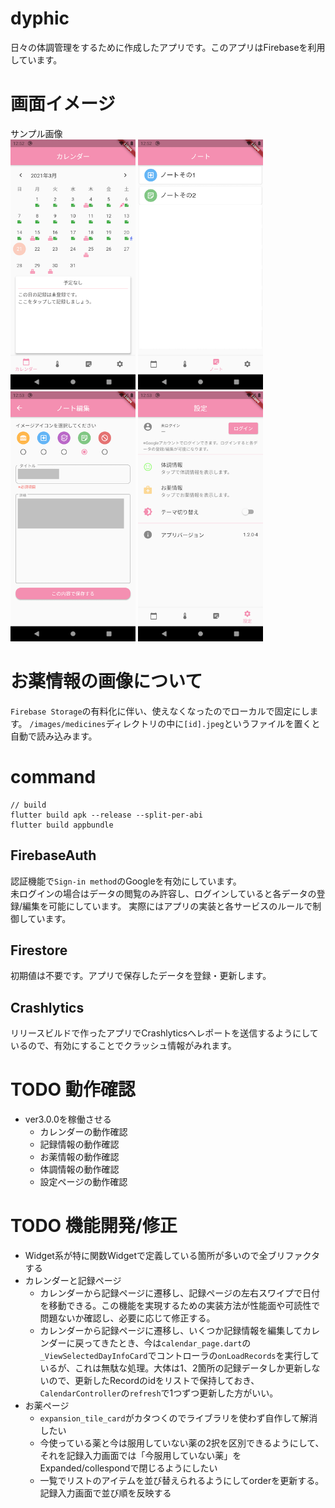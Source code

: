 # dyphic
日々の体調管理をするために作成したアプリです。このアプリはFirebaseを利用しています。  

# 画面イメージ
サンプル画像  
<img src="images/01_calendar.png" width="200" />
<img src="images/02_note.png" width="200" />
<img src="images/03_note_edit.png" width="200" />
<img src="images/04_setting.png" width="200" />  

# お薬情報の画像について
`Firebase Storage`の有料化に伴い、使えなくなったのでローカルで固定にします。
`/images/medicines`ディレクトリの中に`[id].jpeg`というファイルを置くと自動で読み込みます。

# command
```
// build
flutter build apk --release --split-per-abi
flutter build appbundle
```

## FirebaseAuth
認証機能で`Sign-in method`のGoogleを有効にしています。  
未ログインの場合はデータの閲覧のみ許容し、ログインしていると各データの登録/編集を可能にしています。
実際にはアプリの実装と各サービスのルールで制御しています。

## Firestore
初期値は不要です。アプリで保存したデータを登録・更新します。  

## Crashlytics
リリースビルドで作ったアプリでCrashlyticsへレポートを送信するようにしているので、有効にすることでクラッシュ情報がみれます。

# TODO 動作確認
- ver3.0.0を稼働させる
  - カレンダーの動作確認
  - 記録情報の動作確認
  - お薬情報の動作確認
  - 体調情報の動作確認
  - 設定ページの動作確認
# TODO 機能開発/修正
- Widget系が特に関数Widgetで定義している箇所が多いので全ブリファクタする
- カレンダーと記録ページ
  - カレンダーから記録ページに遷移し、記録ページの左右スワイプで日付を移動できる。この機能を実現するための実装方法が性能面や可読性で問題ないか確認し、必要に応じて修正する。
  - カレンダーから記録ページに遷移し、いくつか記録情報を編集してカレンダーに戻ってきたとき、今は`calendar_page.dart`の`_ViewSelectedDayInfoCard`でコントローラの`onLoadRecords`を実行しているが、これは無駄な処理。大体は1、2箇所の記録データしか更新しないので、更新したRecordのidをリストで保持しておき、`CalendarController`の`refresh`で1つずつ更新した方がいい。
- お薬ページ
  - `expansion_tile_card`がカタつくのでライブラリを使わず自作して解消したい
  - 今使っている薬と今は服用していない薬の2択を区別できるようにして、それを記録入力画面では「今服用していない薬」をExpanded/collespondで閉じるようにしたい
  - 一覧でリストのアイテムを並び替えられるようにしてorderを更新する。記録入力画面で並び順を反映する
